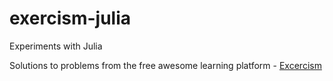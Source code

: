 # exercism-julia
Experiments with Julia

Solutions to problems from the free awesome learning platform - [Excercism](https://exercism.org/)
